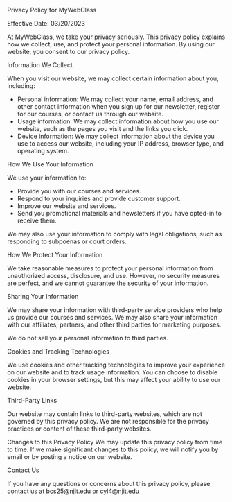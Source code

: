 Privacy Policy for MyWebClass

Effective Date: 03/20/2023

At MyWebClass, we take your privacy seriously. This privacy policy explains how we collect, use, and protect your personal information. By using our website, you consent to our privacy policy.

Information We Collect

When you visit our website, we may collect certain information about you, including:
* Personal information: We may collect your name, email address, and other contact information when you sign up for our newsletter, register for our courses, or contact us through our website.
* Usage information: We may collect information about how you use our website, such as the pages you visit and the links you click.
* Device information: We may collect information about the device you use to access our website, including your IP address, browser type, and operating system.

How We Use Your Information

We use your information to:
* Provide you with our courses and services.
* Respond to your inquiries and provide customer support.
* Improve our website and services.
* Send you promotional materials and newsletters if you have opted-in to receive them.

We may also use your information to comply with legal obligations, such as responding to subpoenas or court orders.

How We Protect Your Information

We take reasonable measures to protect your personal information from unauthorized access, disclosure, and use. However, no security measures are perfect, and we cannot guarantee the security of your information.

Sharing Your Information

We may share your information with third-party service providers who help us provide our courses and services. We may also share your information with our affiliates, partners, and other third parties for marketing purposes.

We do not sell your personal information to third parties.

Cookies and Tracking Technologies

We use cookies and other tracking technologies to improve your experience on our website and to track usage information. You can choose to disable cookies in your browser settings, but this may affect your ability to use our website.

Third-Party Links

Our website may contain links to third-party websites, which are not governed by this privacy policy. We are not responsible for the privacy practices or content of these third-party websites.

Changes to this Privacy Policy
We may update this privacy policy from time to time. If we make significant changes to this policy, we will notify you by email or by posting a notice on our website.

Contact Us

If you have any questions or concerns about this privacy policy, please contact us at bcs25@njit.edu or cyl4@njit.edu
